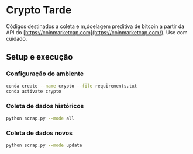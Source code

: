 # Crypto Tarde

Códigos destinados a coleta e m,doelagem preditiva de bitcoin a partir da API do [https://coinmarketcap.com](https://coinmarketcap.com/). Use com cuidado.

## Setup e execução

### Configuração do ambiente

```bash
conda create --name crypto --file requirements.txt
conda activate crypto
```

### Coleta de dados históricos

```bash
python scrap.py --mode all
```

### Coleta de dados novos

```bash
python scrap.py --mode update
```
